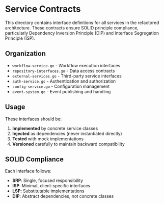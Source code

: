 # Service Contracts

This directory contains interface definitions for all services in the refactored architecture. These contracts ensure SOLID principle compliance, particularly Dependency Inversion Principle (DIP) and Interface Segregation Principle (ISP).

## Organization

- `workflow-service.go` - Workflow execution interfaces
- `repository-interfaces.go` - Data access contracts
- `external-services.go` - Third-party service interfaces  
- `auth-service.go` - Authentication and authorization
- `config-service.go` - Configuration management
- `event-system.go` - Event publishing and handling

## Usage

These interfaces should be:
1. **Implemented** by concrete service classes
2. **Injected** as dependencies (never instantiated directly)
3. **Tested** with mock implementations
4. **Versioned** carefully to maintain backward compatibility

## SOLID Compliance

Each interface follows:
- **SRP**: Single, focused responsibility
- **ISP**: Minimal, client-specific interfaces
- **LSP**: Substitutable implementations
- **DIP**: Abstract dependencies, not concrete classes